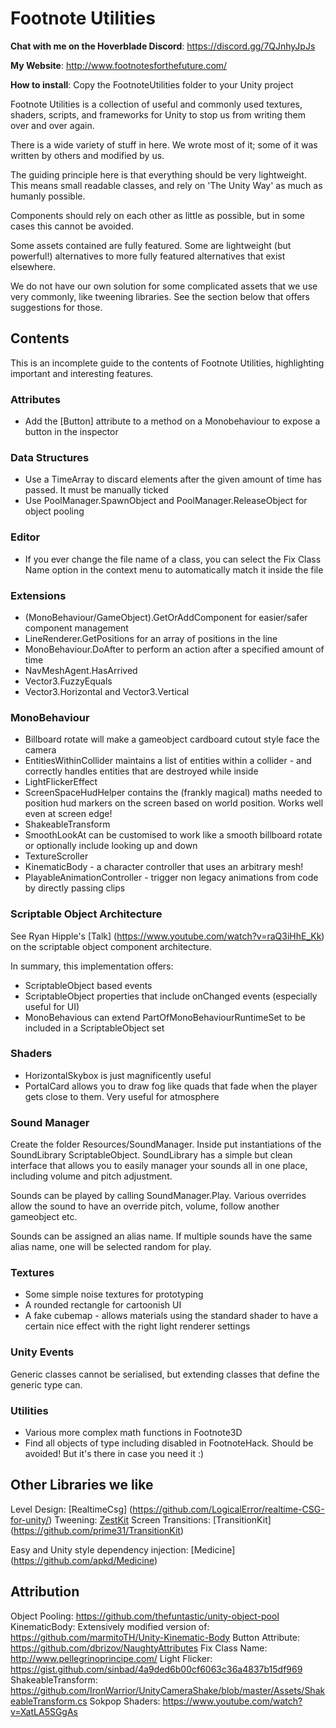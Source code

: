 # Footnote Utilities

**Chat with me on the Hoverblade Discord**: https://discord.gg/7QJnhyJpJs

**My Website**: http://www.footnotesforthefuture.com/

**How to install**: Copy the FootnoteUtilities folder to your Unity project

Footnote Utilities is a collection of useful and commonly used textures, shaders, scripts, and frameworks for Unity to stop us from writing them over and over again.

There is a wide variety of stuff in here. We wrote most of it; some of it was written by others and modified by us.

The guiding principle here is that everything should be very lightweight. This means small readable classes, and rely on 'The Unity Way' as much as humanly possible.

Components should rely on each other as little as possible, but in some cases this cannot be avoided.

Some assets contained are fully featured. Some are lightweight (but powerful!) alternatives to more fully featured alternatives that exist elsewhere.

We do not have our own solution for some complicated assets that we use very commonly, like tweening libraries. See the section below that offers suggestions for those.

## Contents

This is an incomplete guide to the contents of Footnote Utilities, highlighting important and interesting features.

### Attributes

* Add the [Button] attribute to a method on a Monobehaviour to expose a button in the inspector

### Data Structures

* Use a TimeArray to discard elements after the given amount of time has passed. It must be manually ticked
* Use PoolManager.SpawnObject and PoolManager.ReleaseObject for object pooling

### Editor

* If you ever change the file name of a class, you can select the Fix Class Name option in the context menu to automatically match it inside the file

### Extensions

* (MonoBehaviour/GameObject).GetOrAddComponent for easier/safer component management
* LineRenderer.GetPositions for an array of positions in the line
* MonoBehaviour.DoAfter to perform an action after a specified amount of time
* NavMeshAgent.HasArrived
* Vector3.FuzzyEquals
* Vector3.Horizontal and Vector3.Vertical

### MonoBehaviour

* Billboard rotate will make a gameobject cardboard cutout style face the camera
* EntitiesWithinCollider maintains a list of entities within a collider - and correctly handles entities that are destroyed while inside
* LightFlickerEffect
* ScreenSpaceHudHelper contains the (frankly magical) maths needed to position hud markers on the screen based on world position. Works well even at screen edge!
* ShakeableTransform
* SmoothLookAt can be customised to work like a smooth billboard rotate or optionally include looking up and down
* TextureScroller
* KinematicBody - a character controller that uses an arbitrary mesh!
* PlayableAnimationController - trigger non legacy animations from code by directly passing clips

### Scriptable Object Architecture

See Ryan Hipple's [Talk] (https://www.youtube.com/watch?v=raQ3iHhE_Kk) on the scriptable object component architecture.

In summary, this implementation offers:

* ScriptableObject based events
* ScriptableObject properties that include onChanged events (especially useful for UI)
* MonoBehavious can extend PartOfMonoBehaviourRuntimeSet to be included in a ScriptableObject set

### Shaders

* HorizontalSkybox is just magnificently useful
* PortalCard allows you to draw fog like quads that fade when the player gets close to them. Very useful for atmosphere

### Sound Manager

Create the folder Resources/SoundManager. Inside put instantiations of the SoundLibrary ScriptableObject. SoundLibrary has a simple but clean interface that allows you to easily manager your sounds all in one place, including volume and pitch adjustment.

Sounds can be played by calling SoundManager.Play. Various overrides allow the sound to have an override pitch, volume, follow another gameobject etc.

Sounds can be assigned an alias name. If multiple sounds have the same alias name, one will be selected random for play.

### Textures

* Some simple noise textures for prototyping
* A rounded rectangle for cartoonish UI
* A fake cubemap - allows materials using the standard shader to have a certain nice effect with the right light renderer settings

### Unity Events

Generic classes cannot be serialised, but extending classes that define the generic type can.

### Utilities

* Various more complex math functions in Footnote3D
* Find all objects of type including disabled in FootnoteHack. Should be avoided! But it's there in case you need it :)

## Other Libraries we like

Level Design: [RealtimeCsg] (https://github.com/LogicalError/realtime-CSG-for-unity/)
Tweening: [ZestKit](https://github.com/prime31/ZestKit)
Screen Transitions: [TransitionKit] (https://github.com/prime31/TransitionKit)

Easy and Unity style dependency injection: [Medicine] (https://github.com/apkd/Medicine)

## Attribution

Object Pooling: https://github.com/thefuntastic/unity-object-pool
KinematicBody: Extensively modified version of: https://github.com/marmitoTH/Unity-Kinematic-Body
Button Attribute: https://github.com/dbrizov/NaughtyAttributes
Fix Class Name: http://www.pellegrinoprincipe.com/
Light Flicker: https://gist.github.com/sinbad/4a9ded6b00cf6063c36a4837b15df969
ShakeableTransform: https://github.com/IronWarrior/UnityCameraShake/blob/master/Assets/ShakeableTransform.cs
Sokpop Shaders: https://www.youtube.com/watch?v=XatLA5SGgAs